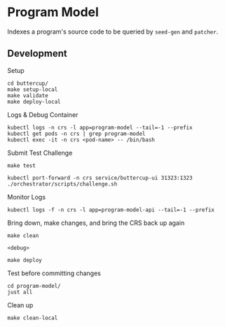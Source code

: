 # Program Model

Indexes a program's source code to be queried by `seed-gen` and `patcher`.

## Development

Setup

```shell
cd buttercup/
make setup-local
make validate
make deploy-local
```

Logs & Debug Container

```shell
kubectl logs -n crs -l app=program-model --tail=-1 --prefix
kubectl get pods -n crs | grep program-model
kubectl exec -it -n crs <pod-name> -- /bin/bash
```

Submit Test Challenge

```shell
make test
```

```shell
kubectl port-forward -n crs service/buttercup-ui 31323:1323
./orchestrator/scripts/challenge.sh
```

Monitor Logs

```shell
kubectl logs -f -n crs -l app=program-model-api --tail=-1 --prefix
```

Bring down, make changes, and bring the CRS back up again

```shell
make clean

<debug>

make deploy
```

Test before committing changes

```shell
cd program-model/
just all
```

Clean up

```shell
make clean-local
```
